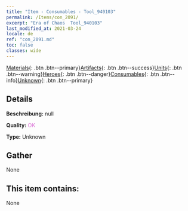 ```yaml
---
title: "Item - Consumables - Tool_940103"
permalink: /Items/con_2091/
excerpt: "Era of Chaos  Tool_940103"
last_modified_at: 2021-03-24
locale: de
ref: "con_2091.md"
toc: false
classes: wide
---
```

 [Materials](/de/Items/){: .btn .btn--primary}[Artifacts](/de/Items/Artifacts/){: .btn .btn--success}[Units](/de/Items/Units/){: .btn .btn--warning}[Heroes](/de/Items/Heroes/){: .btn .btn--danger}[Consumables](/de/Items/Consumables/){: .btn .btn--info}[Unknown](/de/Items/Unknown/){: .btn .btn--primary}

## Details
 **Beschreibung:** null

 **Quality:** <span style="color: #DA70D6">OK</span>

 **Type:** Unknown

## Gather

  None

## This item contains:

  None

